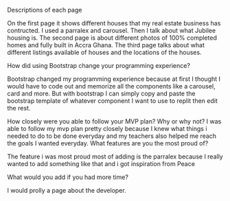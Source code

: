 Descriptions of each page

On the first page it shows different houses that my real estate business has contructed. I used a parralex and carousel. Then I talk about what Jubilee housing is. The second page is about different photos of 100% completed homes and fully built in Accra Ghana. The third page talks about what different listings available of houses and the locations of the houses. 

How did using Bootstrap change your programming experience?

Bootstrap changed my programming experience because at first I thought I would have to code out and memorize all the components like a carousel, card and more. But with bootstrap I can simply copy and paste the bootstrap template of whatever component I want to use to replit then edit the rest. 

How closely were you able to follow your MVP plan? Why or why not?
I was able to follow my mvp plan pretty closely because I knew what things i needed to do to be done everyday and my teachers also helped me reach the goals I wanted everyday.
What features are you the most proud of?

The feature i was most proud most of adding is the parralex because I really wanted to add something like that and i got inspiration from Peace 

What would you add if you had more time?

I would prolly a page about the developer. 